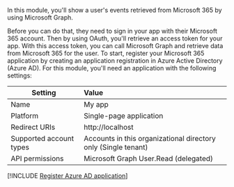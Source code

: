In this module, you'll show a user's events retrieved from Microsoft 365 by using Microsoft Graph. 

Before you can do that, they need to sign in your app with their Microsoft 365 account. Then by using OAuth, you'll retrieve an access token for your app. With this access token, you can call Microsoft Graph and retrieve data from Microsoft 365 for the user.
To start, register your Microsoft 365 application by creating an application registration in Azure Active Directory (Azure AD). For this module, you'll need an application with the following settings:

| Setting  | Value  |
| -------------- | :--------- | 
| Name  | My app | 
| Platform  | Single-page application  | 
| Redirect URIs  | http://localhost  | 
| Supported account types  | Accounts in this organizational directory only (Single tenant)  | 
| API permissions  |Microsoft Graph User.Read (delegated)  | 

[!INCLUDE [Register Azure AD application](../../../includes/exercise-register-aad-application.md)]

